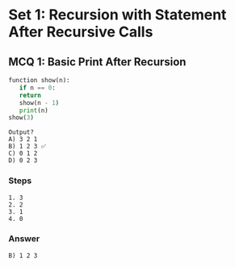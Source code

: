 
# Set 1: Recursion with Statement After Recursive Calls

## MCQ 1: Basic Print After Recursion

```python
function show(n):
   if n == 0:
   return
   show(n - 1)
   print(n)
show(3)
```

```
Output?
A) 3 2 1
B) 1 2 3 ✅
C) 0 1 2
D) 0 2 3
```

### Steps
```
1. 3
2. 2
3. 1
4. 0
```
### Answer
```
B) 1 2 3
```